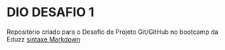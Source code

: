 # DIO DESAFIO 1
Repositório criado para o  Desafio de Projeto Git/GitHub no bootcamp da Eduzz
[sintaxe Markdown](https://ww.markdownguide.org/basic-syntax)


